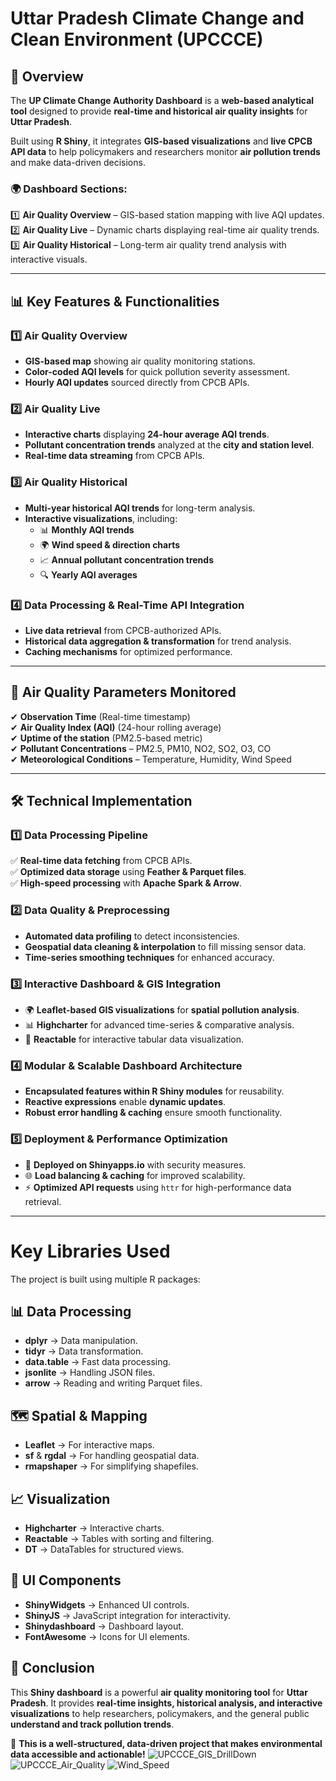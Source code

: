 # Uttar Pradesh Climate Change and Clean Environment (UPCCCE)

## **📌 Overview**  
The **UP Climate Change Authority Dashboard** is a **web-based analytical tool** designed to provide **real-time and historical air quality insights** for **Uttar Pradesh**.  

Built using **R Shiny**, it integrates **GIS-based visualizations** and **live CPCB API data** to help policymakers and researchers monitor **air pollution trends** and make data-driven decisions.  

### **🌍 Dashboard Sections:**  
1️⃣ **Air Quality Overview** – GIS-based station mapping with live AQI updates.  
2️⃣ **Air Quality Live** – Dynamic charts displaying real-time air quality trends.  
3️⃣ **Air Quality Historical** – Long-term air quality trend analysis with interactive visuals.  

---

## **📊 Key Features & Functionalities**  

### **1️⃣ Air Quality Overview**  
- **GIS-based map** showing air quality monitoring stations.  
- **Color-coded AQI levels** for quick pollution severity assessment.  
- **Hourly AQI updates** sourced directly from CPCB APIs.  

### **2️⃣ Air Quality Live**  
- **Interactive charts** displaying **24-hour average AQI trends**.  
- **Pollutant concentration trends** analyzed at the **city and station level**.  
- **Real-time data streaming** from CPCB APIs.  

### **3️⃣ Air Quality Historical**  
- **Multi-year historical AQI trends** for long-term analysis.  
- **Interactive visualizations**, including:  
  - 📊 **Monthly AQI trends**  
  - 🌍 **Wind speed & direction charts**  
  - 📈 **Annual pollutant concentration trends**  
  - 🔍 **Yearly AQI averages**  

### **4️⃣ Data Processing & Real-Time API Integration**  
- **Live data retrieval** from CPCB-authorized APIs.  
- **Historical data aggregation & transformation** for trend analysis.  
- **Caching mechanisms** for optimized performance.  

---

## **📌 Air Quality Parameters Monitored**  
✔ **Observation Time** (Real-time timestamp)  
✔ **Air Quality Index (AQI)** (24-hour rolling average)  
✔ **Uptime of the station** (PM2.5-based metric)  
✔ **Pollutant Concentrations** – PM2.5, PM10, NO2, SO2, O3, CO  
✔ **Meteorological Conditions** – Temperature, Humidity, Wind Speed  

---

## **🛠️ Technical Implementation**  

### **1️⃣ Data Processing Pipeline**  
✅ **Real-time data fetching** from CPCB APIs.  
✅ **Optimized data storage** using **Feather & Parquet files**.  
✅ **High-speed processing** with **Apache Spark & Arrow**.  

### **2️⃣ Data Quality & Preprocessing**  
- **Automated data profiling** to detect inconsistencies.  
- **Geospatial data cleaning & interpolation** to fill missing sensor data.  
- **Time-series smoothing techniques** for enhanced accuracy.  

### **3️⃣ Interactive Dashboard & GIS Integration**  
- 🌍 **Leaflet-based GIS visualizations** for **spatial pollution analysis**.  
- 📊 **Highcharter** for advanced time-series & comparative analysis.  
- 🔢 **Reactable** for interactive tabular data visualization.  

### **4️⃣ Modular & Scalable Dashboard Architecture**  
- **Encapsulated features within R Shiny modules** for reusability.  
- **Reactive expressions** enable **dynamic updates**.  
- **Robust error handling & caching** ensure smooth functionality.  

### **5️⃣ Deployment & Performance Optimization**  
- 🚀 **Deployed on Shinyapps.io** with security measures.  
- 🌐 **Load balancing & caching** for improved scalability.  
- ⚡ **Optimized API requests** using `httr` for high-performance data retrieval.  
---
# Key Libraries Used  

The project is built using multiple R packages:  

## 📊 Data Processing  
- **dplyr** → Data manipulation.  
- **tidyr** → Data transformation.  
- **data.table** → Fast data processing.  
- **jsonlite** → Handling JSON files.  
- **arrow** → Reading and writing Parquet files.  

## 🗺️ Spatial & Mapping  
- **Leaflet** → For interactive maps.  
- **sf** & **rgdal** → For handling geospatial data.  
- **rmapshaper** → For simplifying shapefiles.  

## 📈 Visualization  
- **Highcharter** → Interactive charts.  
- **Reactable** → Tables with sorting and filtering.  
- **DT** → DataTables for structured views.  

## 🎨 UI Components  
- **ShinyWidgets** → Enhanced UI controls.  
- **ShinyJS** → JavaScript integration for interactivity.  
- **Shinydashboard** → Dashboard layout.  
- **FontAwesome** → Icons for UI elements.  

## **🎯 Conclusion**
This **Shiny dashboard** is a powerful **air quality monitoring tool** for **Uttar Pradesh**. It provides **real-time insights, historical analysis, and interactive visualizations** to help researchers, policymakers, and the general public **understand and track pollution trends**.

🚀 **This is a well-structured, data-driven project that makes environmental data accessible and actionable!**
![UPCCCE_GIS_DrillDown](https://github.com/user-attachments/assets/e9141856-154e-4ac6-b3f7-4b1a43860f60)
![UPCCCE_Air_Quality](https://github.com/user-attachments/assets/6bc208df-5901-4008-959f-dc9887a3aec4)
![Wind_Speed](https://github.com/user-attachments/assets/75b64bb6-5165-449e-adda-c256cb38c4b9)






